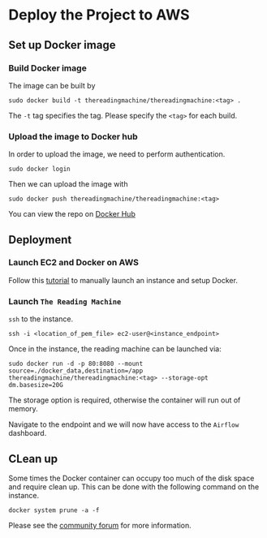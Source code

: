 # Deploy the Project to AWS

## Set up Docker image

### Build Docker image

The image can be built by

```
sudo docker build -t thereadingmachine/thereadingmachine:<tag> .
```

The `-t` tag specifies the tag. Please specify the `<tag>` for each build.

### Upload the image to Docker hub

In order to upload the image, we need to perform authentication.

```
sudo docker login
```

Then we can upload the image with

```
sudo docker push thereadingmachine/thereadingmachine:<tag>
```

You can view the repo on [Docker Hub](https://hub.docker.com/r/thereadingmachine/thereadingmachine/)


## Deployment

### Launch EC2 and Docker on AWS

Follow this
[tutorial](https://www.ybrikman.com/writing/2015/11/11/running-docker-aws-ground-up/)
to manually launch an instance and setup Docker.


### Launch `The Reading Machine`

`ssh` to the instance.

```
ssh -i <location_of_pem_file> ec2-user@<instance_endpoint>
```

Once in the instance, the reading machine can be launched via:

```
sudo docker run -d -p 80:8080 --mount source=./docker_data,destination=/app thereadingmachine/thereadingmachine:<tag> --storage-opt dm.basesize=20G
```

The storage option is required, otherwise the container will run out of memory.

Navigate to the endpoint and we will now have access to the `Airflow` dashboard.


## CLean up

Some times the Docker container can occupy too much of the disk space
and require clean up. This can be done with the following command on
the instance.

```
docker system prune -a -f
```

Please see the [community
forum](https://forums.docker.com/t/some-way-to-clean-up-identify-contents-of-var-lib-docker-overlay/30604/2)
for more information.
